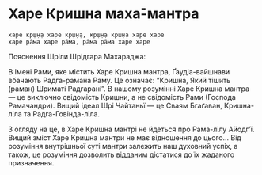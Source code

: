 # Харе Кришна маха̄-мантра

    харе кр̣ш̣н̣а харе кр̣ш̣н̣а, кр̣ш̣н̣а кр̣ш̣н̣а харе харе
    харе ра̄ма харе ра̄ма, ра̄ма ра̄ма харе харе

Пояснення Шріли Шрідгара Махараджа:

В Імені Рами, яке містить Харе Кришна мантра, Ґаудіа-вайшнави вбачають Радга-рамана Раму. Це означає: “Кришна, Який тішить (раман) Шриматі Радгарані”. В нашому розумінні Харе Кришна мантра — це виключно свідомість Кришни, а не свідомість Рами (Господа Рамачандри). Вищий ідеал Шрі Чайтаньї — це Сваям Бгаґаван, Кришна-ліла та Радга-Ґовінда-ліла.

З огляду на це, в Харе Кришна мантрі не йдеться про Рама-лілу Айодгʼї. Вищий зміст Харе Кришна мантри не має відношення до цього… Від розуміння внутрішньої суті мантри залежить наш духовний успіх, а також, це розуміння дозволить відданим дістатися до їх жаданого призначення.